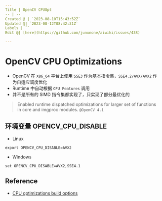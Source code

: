 ```yaml
---
Title | OpenCV CPUOpt
-- | --
Created @ | `2023-08-10T15:43:52Z`
Updated @| `2023-08-12T08:42:31Z`
Labels | ``
Edit @| [here](https://github.com/junxnone/aiwiki/issues/438)

---
```

# OpenCV CPU Optimizations
- OpenCV 在 `X86_64` 平台上使用 `SSE3` 作为基本指令集，`SSE4.2/AVX/AVX2` 作为自适应调度优化
- Runtime 中自动根据 `CPU Features` 调用
- 并不是所有的 SIMD 指令集都实现了，只实现了部分最优化的

> Enabled runtime dispatched optimizations for larger set of functions in core and imgproc modules. `@OpenCV 4.1`


## 环境变量 OPENCV_CPU_DISABLE 

- Linux
```
export OPENCV_CPU_DISABLE=AVX2
```

- Windows
```
set OPENCV_CPU_DISABLE=AVX2,SSE4.1
```



## Reference
- [CPU optimizations build options](https://github.com/opencv/opencv/wiki/CPU-optimizations-build-options)
